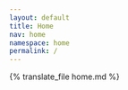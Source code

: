```yaml
---
layout: default
title: Home
nav: home
namespace: home
permalink: /
---
```


{% translate_file home.md %}